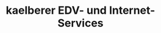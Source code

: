 ---
title: "kaelberer EDV- und Internet-Services"
url: /zell-unter-aichelberg/kaelberer-edv-und-internet-services/
shop: Allgemein
---